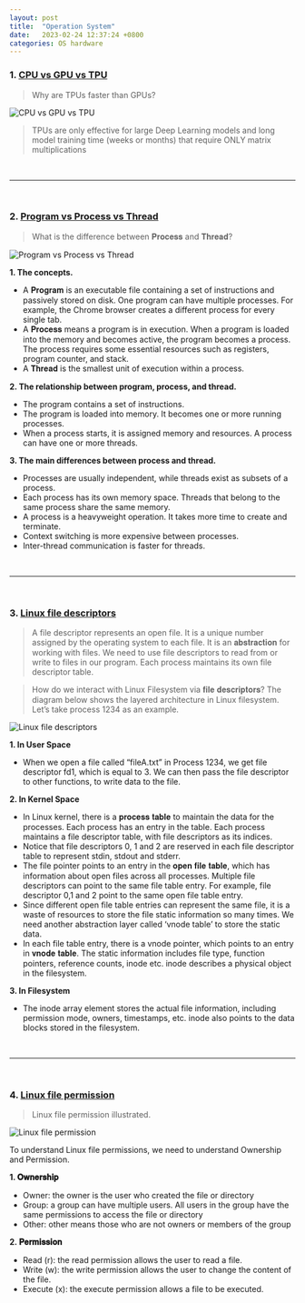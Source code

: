 ```yaml
---
layout: post
title:  "Operation System"
date:   2023-02-24 12:37:24 +0800
categories: OS hardware
---
```


### 1. [CPU vs GPU vs TPU](https://twitter.com/DamiBenveniste/status/1615752891725402113)

> Why are TPUs faster than GPUs? 

![CPU vs GPU vs TPU](https://pbs.twimg.com/media/FmxOlggaMAMaiGL?format=jpg&name=large)

> TPUs are only effective for large Deep Learning models and long model training time (weeks or months) that require ONLY matrix multiplications

<br/>

---

<br/>

### 2. [Program vs Process vs Thread](https://twitter.com/alexxubyte/status/1518615214316425216)

> What is the difference between 𝐏𝐫𝐨𝐜𝐞𝐬𝐬 and 𝐓𝐡𝐫𝐞𝐚𝐝?

![Program vs Process vs Thread](https://pbs.twimg.com/media/FRM0YzKUUAAT7SI?format=jpg&name=medium)

**1. The concepts.**
- A 𝐏𝐫𝐨𝐠𝐫𝐚𝐦 is an executable file containing a set of instructions and passively stored on disk. One program can have multiple processes. For example, the Chrome browser creates a different process for every single tab.
- A 𝐏𝐫𝐨𝐜𝐞𝐬𝐬 means a program is in execution. When a program is loaded into the memory and becomes active, the program becomes a process. The process requires some essential resources such as registers, program counter, and stack.
- A 𝐓𝐡𝐫𝐞𝐚𝐝 is the smallest unit of execution within a process. 

**2. The relationship between program, process, and thread.**
- The program contains a set of instructions.
- The program is loaded into memory. It becomes one or more running processes.
- When a process starts, it is assigned memory and resources. A process can have one or more threads. 

**3. The main differences between process and thread.**
- Processes are usually independent, while threads exist as subsets of a process.
- Each process has its own memory space. Threads that belong to the same process share the same memory.
- A process is a heavyweight operation. It takes more time to create and terminate.
- Context switching is more expensive between processes.
- Inter-thread communication is faster for threads.

<br/>

---

<br/>

### 3. [Linux file descriptors](https://twitter.com/alexxubyte/status/1553033011016306689)

> A file descriptor represents an open file. It is a unique number assigned by the operating system to each file. It is an 𝐚𝐛𝐬𝐭𝐫𝐚𝐜𝐭𝐢𝐨𝐧 for working with files. We need to use file descriptors to read from or write to files in our program.
> Each process maintains its own file descriptor table.

> How do we interact with Linux Filesystem via 𝐟𝐢𝐥𝐞 𝐝𝐞𝐬𝐜𝐫𝐢𝐩𝐭𝐨𝐫𝐬?
> The diagram below shows the layered architecture in Linux filesystem. Let’s take process 1234 as an example.

![Linux file descriptors](https://pbs.twimg.com/media/FY17SfJUcAYVmeV?format=jpg&name=large)

**1. In User Space**
- When we open a file called “fileA.txt” in Process 1234, we get file descriptor fd1, which is equal to 3. We can then pass the file descriptor to other functions, to write data to the file.

**2. In Kernel Space**
- In Linux kernel, there is a 𝐩𝐫𝐨𝐜𝐞𝐬𝐬 𝐭𝐚𝐛𝐥𝐞 to maintain the data for the processes. Each process has an entry in the table. Each process maintains a file descriptor table, with file descriptors as its indices.
- Notice that file descriptors 0, 1 and 2 are reserved in each file descriptor table to represent stdin, stdout and stderr.
- The file pointer points to an entry in the 𝐨𝐩𝐞𝐧 𝐟𝐢𝐥𝐞 𝐭𝐚𝐛𝐥𝐞, which has information about open files across all processes. Multiple file descriptors can point to the same file table entry. For example, file descriptor 0,1 and 2 point to the same open file table entry.
- Since different open file table entries can represent the same file, it is a waste of resources to store the file static information so many times. We need another abstraction layer called ‘vnode table’ to store the static data.
- In each file table entry, there is a vnode pointer, which points to an entry in 𝐯𝐧𝐨𝐝𝐞 𝐭𝐚𝐛𝐥𝐞. The static information includes file type, function pointers, reference counts, inode etc. inode describes a physical object in the filesystem.

**3. In Filesystem**
- The inode array element stores the actual file information, including permission mode, owners, timestamps, etc. inode also points to the data blocks stored in the filesystem.

<br/>

---

<br/>

### 4. [Linux file permission](https://twitter.com/alexxubyte/status/1532026886359879681)

> Linux file permission illustrated.

![Linux file permission](https://pbs.twimg.com/media/FULaVQoUEAE4Unj?format=jpg&name=medium)

To understand Linux file permissions, we need to understand Ownership and Permission.

**1. 𝐎𝐰𝐧𝐞𝐫𝐬𝐡𝐢𝐩**
- Owner: the owner is the user who created the file or directory
- Group: a group can have multiple users. All users in the group have the same permissions to access the file or directory
- Other: other means those who are not owners or members of the group

**2. 𝐏𝐞𝐫𝐦𝐢𝐬𝐬𝐢𝐨𝐧**
- Read (r): the read permission allows the user to read a file.
- Write (w): the write permission allows the user to change the content of the file.
- Execute (x): the execute permission allows a file to be executed.